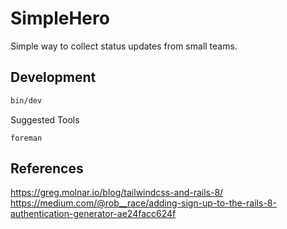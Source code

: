 # SimpleHero

Simple way to collect status updates from small teams.

## Development

```zsh
bin/dev
```

Suggested Tools

```
foreman
```

## References

https://greg.molnar.io/blog/tailwindcss-and-rails-8/
https://medium.com/@rob__race/adding-sign-up-to-the-rails-8-authentication-generator-ae24facc624f
